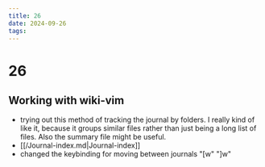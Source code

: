 ```yaml
---
title: 26
date: 2024-09-26
tags: 
---
```

# 26

## Working with wiki-vim
- trying out this method of tracking the journal by folders. I really kind of like it, because it groups similar files rather than just being a long list of files. Also the summary file might be useful.
- [[/Journal-index.md|Journal-index]]
- changed the keybinding for moving between journals "[w" "]w"
